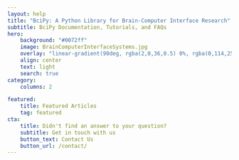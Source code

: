 ```yaml
---
layout: help
title: "BciPy: A Python Library for Brain-Computer Interface Research"
subtitle: BciPy Documentation, Tutorials, and FAQs
hero:
    background: "#0072ff"
    image: BrainComputerInterfaceSystems.jpg
    overlay: "linear-gradient(90deg, rgba(2,0,36,0.5) 0%, rgba(0,114,255,0.5) 100%, rgba(0,212,255,0.5) 100%)"
    align: center
    text: light
    search: true
category:
    columns: 2

featured:
    title: Featured Articles
    tag: featured
cta:
    title: Didn't find an answer to your question?
    subtitle: Get in touch with us
    button_text: Contact Us   
    button_url: /contact/      
---
```

